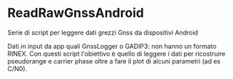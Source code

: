 # ReadRawGnssAndroid
Serie di script per leggere dati grezzi Gnss da dispositivi Android

Dati in input da app quali GnssLogger o GADIP3: non hanno un formato RINEX.
Con questi script l'obiettivo è quello di leggere i dati per ricostruire pseudorange e carrier phase oltre a fare il plot di alcuni parametri (ad es C/N0).

